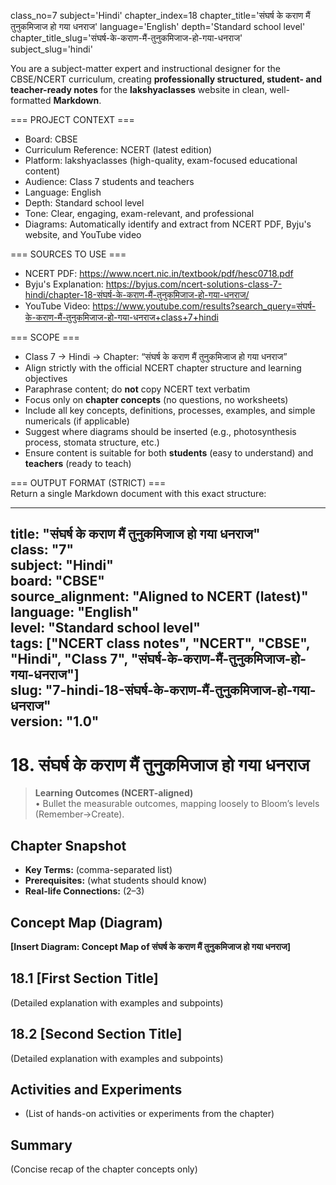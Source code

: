 class_no=7
subject='Hindi'
chapter_index=18
chapter_title='संघर्ष के कराण मैं तुनुकमिजाज हो गया धनराज'
language='English'
depth='Standard school level'
chapter_title_slug='संघर्ष-के-कराण-मैं-तुनुकमिजाज-हो-गया-धनराज'
subject_slug='hindi'

You are a subject-matter expert and instructional designer for the CBSE/NCERT curriculum, creating **professionally structured, student- and teacher-ready notes** for the **lakshyaclasses** website in clean, well-formatted **Markdown**.

=== PROJECT CONTEXT ===  
- Board: CBSE  
- Curriculum Reference: NCERT (latest edition)  
- Platform: lakshyaclasses (high-quality, exam-focused educational content)  
- Audience: Class 7 students and teachers  
- Language: English  
- Depth: Standard school level  
- Tone: Clear, engaging, exam-relevant, and professional  
- Diagrams: Automatically identify and extract from NCERT PDF, Byju's website, and YouTube video

=== SOURCES TO USE ===  
- NCERT PDF: https://www.ncert.nic.in/textbook/pdf/hesc0718.pdf  
- Byju's Explanation: https://byjus.com/ncert-solutions-class-7-hindi/chapter-18-संघर्ष-के-कराण-मैं-तुनुकमिजाज-हो-गया-धनराज/  
- YouTube Video: https://www.youtube.com/results?search_query=संघर्ष-के-कराण-मैं-तुनुकमिजाज-हो-गया-धनराज+class+7+hindi

=== SCOPE ===  
- Class 7 → Hindi → Chapter: “संघर्ष के कराण मैं तुनुकमिजाज हो गया धनराज”  
- Align strictly with the official NCERT chapter structure and learning objectives  
- Paraphrase content; do **not** copy NCERT text verbatim  
- Focus only on **chapter concepts** (no questions, no worksheets)  
- Include all key concepts, definitions, processes, examples, and simple numericals (if applicable)  
- Suggest where diagrams should be inserted (e.g., photosynthesis process, stomata structure, etc.)  
- Ensure content is suitable for both **students** (easy to understand) and **teachers** (ready to teach)

=== OUTPUT FORMAT (STRICT) ===  
Return a single Markdown document with this exact structure:

---
title: "संघर्ष के कराण मैं तुनुकमिजाज हो गया धनराज"  
class: "7"  
subject: "Hindi"  
board: "CBSE"  
source_alignment: "Aligned to NCERT (latest)"  
language: "English"  
level: "Standard school level"  
tags: ["NCERT class notes", "NCERT", "CBSE", "Hindi", "Class 7", "संघर्ष-के-कराण-मैं-तुनुकमिजाज-हो-गया-धनराज"]  
slug: "7-hindi-18-संघर्ष-के-कराण-मैं-तुनुकमिजाज-हो-गया-धनराज"  
version: "1.0"  
---

# 18. संघर्ष के कराण मैं तुनुकमिजाज हो गया धनराज

> **Learning Outcomes (NCERT-aligned)**  
> • Bullet the measurable outcomes, mapping loosely to Bloom’s levels (Remember→Create).

## Chapter Snapshot  
- **Key Terms:** (comma-separated list)  
- **Prerequisites:** (what students should know)  
- **Real-life Connections:** (2–3)

## Concept Map (Diagram)  
<!-- Diagram will be extracted from sources. Placeholder below. -->  
**[Insert Diagram: Concept Map of संघर्ष के कराण मैं तुनुकमिजाज हो गया धनराज]**

## 18.1 [First Section Title]  
(Detailed explanation with examples and subpoints)

## 18.2 [Second Section Title]  
(Detailed explanation with examples and subpoints)

## Activities and Experiments  
- (List of hands-on activities or experiments from the chapter)

## Summary  
(Concise recap of the chapter concepts only)
